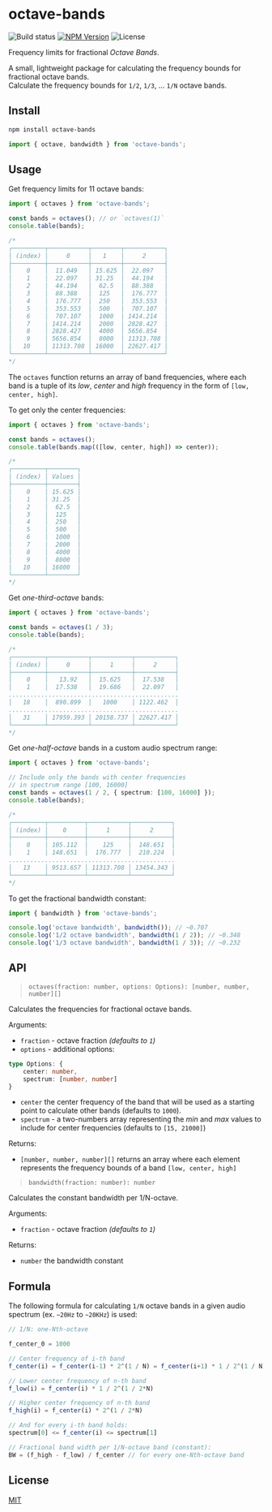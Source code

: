 # octave-bands

![Build status](https://github.com/dimadeveatii/octave-bands/actions/workflows/ci.yml/badge.svg?branch=main)
[![NPM Version](https://img.shields.io/npm/v/octave-bands.svg)](https://npmjs.org/package/octave-bands)
![License](https://img.shields.io/npm/l/octave-bands)

Frequency limits for fractional _Octave Bands_.

A small, lightweight package for calculating the frequency bounds for fractional octave bands.  
Calculate the frequency bounds for `1/2`, `1/3`, ... `1/N` octave bands.

## Install

```sh
npm install octave-bands
```

```ts
import { octave, bandwidth } from 'octave-bands';
```

## Usage

Get frequency limits for 11 octave bands:

```ts
import { octaves } from 'octave-bands';

const bands = octaves(); // or `octaves(1)`
console.table(bands);

/*
┌─────────┬───────────┬────────┬───────────┐
│ (index) │     0     │   1    │     2     │
├─────────┼───────────┼────────┼───────────┤
│    0    │  11.049   │ 15.625 │  22.097   │
│    1    │  22.097   │ 31.25  │  44.194   │
│    2    │  44.194   │  62.5  │  88.388   │
│    3    │  88.388   │  125   │  176.777  │
│    4    │  176.777  │  250   │  353.553  │
│    5    │  353.553  │  500   │  707.107  │
│    6    │  707.107  │  1000  │ 1414.214  │
│    7    │ 1414.214  │  2000  │ 2828.427  │
│    8    │ 2828.427  │  4000  │ 5656.854  │
│    9    │ 5656.854  │  8000  │ 11313.708 │
│   10    │ 11313.708 │ 16000  │ 22627.417 │
└─────────┴───────────┴────────┴───────────┘
*/
```

The `octaves` function returns an array of band frequencies, where each band is a tuple of its _low_, _center_ and _high_ frequency in the form of `[low, center, high]`.

To get only the center frequencies:

```ts
import { octaves } from 'octave-bands';

const bands = octaves();
console.table(bands.map(([low, center, high]) => center));

/*
┌─────────┬────────┐
│ (index) │ Values │
├─────────┼────────┤
│    0    │ 15.625 │
│    1    │ 31.25  │
│    2    │  62.5  │
│    3    │  125   │
│    4    │  250   │
│    5    │  500   │
│    6    │  1000  │
│    7    │  2000  │
│    8    │  4000  │
│    9    │  8000  │
│   10    │ 16000  │
└─────────┴────────┘
*/
```

Get _one-third-octave_ bands:

```ts
import { octaves } from 'octave-bands';

const bands = octaves(1 / 3);
console.table(bands);

/*
┌─────────┬───────────┬───────────┬───────────┐
│ (index) │     0     │     1     │     2     │
├─────────┼───────────┼───────────┼───────────┤
│    0    │   13.92   │  15.625   │  17.538   │
│    1    │  17.538   │  19.686   │  22.097   │
...............................................
│   18    │  890.899  │   1000    │ 1122.462  │
...............................................
│   31    │ 17959.393 │ 20158.737 │ 22627.417 │
└─────────┴───────────┴───────────┴───────────┘
*/
```

Get _one-half-octave_ bands in a custom audio spectrum range:

```ts
import { octaves } from 'octave-bands';

// Include only the bands with center frequencies
// in spectrum range [100, 16000]
const bands = octaves(1 / 2, { spectrum: [100, 16000] });
console.table(bands);

/*
┌─────────┬──────────┬───────────┬───────────┐
│ (index) │    0     │     1     │     2     │
├─────────┼──────────┼───────────┼───────────┤
│    0    │ 105.112  │    125    │  148.651  │
│    1    │ 148.651  │  176.777  │  210.224  │
..............................................
│   13    │ 9513.657 │ 11313.708 │ 13454.343 │
└─────────┴──────────┴───────────┴───────────┘
*/
```

To get the fractional bandwidth constant:

```ts
import { bandwidth } from 'octave-bands';

console.log('octave bandwidth', bandwidth()); // ~0.707
console.log('1/2 octave bandwidth', bandwidth(1 / 2)); // ~0.348
console.log('1/3 octave bandwidth', bandwidth(1 / 3)); // ~0.232
```

## API

> `octaves(fraction: number, options: Options): [number, number, number][]`

Calculates the frequencies for fractional octave bands.

Arguments:

- `fraction` - octave fraction _(defaults to `1`)_
- `options` - additional options:

```ts
type Options: {
    center: number,
    spectrum: [number, number]
}
```

- `center` the center frequency of the band that will be used as a starting point to calculate other bands (defaults to `1000`).
- `spectrum` - a two-numbers array representing the _min_ and _max_ values to include for center frequencies (defaults to `[15, 21000]`)

Returns:

- `[number, number, number][]` returns an array where each element represents the frequency bounds of a band `[low, center, high]`

> `bandwidth(fraction: number): number`

Calculates the constant bandwidth per 1/N-octave.

Arguments:

- `fraction` - octave fraction _(defaults to `1`)_

Returns:

- `number` the bandwidth constant

## Formula

The following formula for calculating `1/N` octave bands in a given audio spectrum (ex. `~20Hz` to `~20KHz`) is used:

```js
// 1/N: one-Nth-octave

f_center_0 = 1000

// Center frequency of i-th band
f_center(i) = f_center(i-1) * 2^(1 / N) = f_center(i+1) * 1 / 2^(1 / N)

// Lower center frequency of n-th band
f_low(i) = f_center(i) * 1 / 2^(1 / 2*N)

// Higher center frequency of n-th band
f_high(i) = f_center(i) * 2^(1 / 2*N)

// And for every i-th band holds:
spectrum[0] <= f_center(i) <= spectrum[1]

// Fractional band width per 1/N-octave band (constant):
BW = (f_high - f_low) / f_center // for every one-Nth-octave band
```

## License

[MIT](LICENSE.md)

